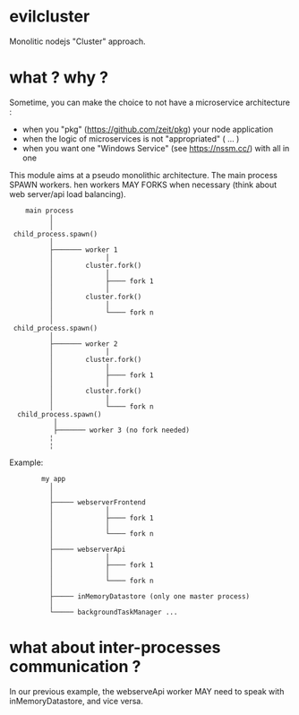 # evilcluster
Monolitic nodejs "Cluster" approach.

# what ? why ?

Sometime, you can make the choice to not have a microservice architecture :
* when you "pkg" (https://github.com/zeit/pkg) your node application
* when the logic of microservices is not "appropriated" ( ... )
* when you want one "Windows Service" (see https://nssm.cc/) with all in one


This module aims at a pseudo monolithic architecture. The main process SPAWN workers.
hen workers MAY FORKS when necessary (think about web server/api load balancing).


```
    main process
          │
          │
 child_process.spawn()
          │
          ├─────── worker 1
          │             │
          │        cluster.fork()
          │             │
          │             ├──── fork 1
          │             │
          │        cluster.fork()
          │             │
          │             └──── fork n
          │
 child_process.spawn()
          │
          ├─────── worker 2
          │             │
          │        cluster.fork()
          │             │
          │             ├──── fork 1
          │             │
          │        cluster.fork()
          │             │
          │             └──── fork n
  child_process.spawn()
           │
           ├─────── worker 3 (no fork needed)
          ¦
          ¦

```

Example:

```
        my app
          │
          │
          ├───── webserverFrontend
          │             │
          │             ├──── fork 1
          │             │
          │             └──── fork n
          │
          ├───── webserverApi
          │             │
          │             ├──── fork 1
          │             │
          │             └──── fork n
          │
          ├───── inMemoryDatastore (only one master process)
          │
          └───── backgroundTaskManager ...

```


# what about inter-processes communication ?

In our previous example, the webserveApi worker MAY need to speak with inMemoryDatastore, and vice versa.


